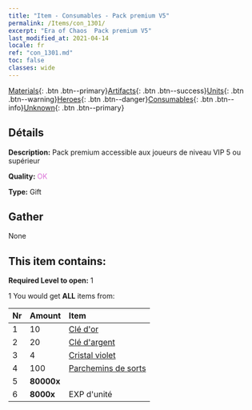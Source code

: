 ```yaml
---
title: "Item - Consumables - Pack premium V5"
permalink: /Items/con_1301/
excerpt: "Era of Chaos  Pack premium V5"
last_modified_at: 2021-04-14
locale: fr
ref: "con_1301.md"
toc: false
classes: wide
---
```

 [Materials](/fr/Items/){: .btn .btn--primary}[Artifacts](/fr/Items/Artifacts/){: .btn .btn--success}[Units](/fr/Items/Units/){: .btn .btn--warning}[Heroes](/fr/Items/Heroes/){: .btn .btn--danger}[Consumables](/fr/Items/Consumables/){: .btn .btn--info}[Unknown](/fr/Items/Unknown/){: .btn .btn--primary}

## Détails
 **Description:** Pack premium accessible aux joueurs de niveau VIP 5 ou supérieur

 **Quality:** <span style="color: #DA70D6">OK</span>

 **Type:** Gift

## Gather

  None

## This item contains:

 **Required Level to open:** 1

 1 You would get **ALL** items  from:

  | Nr | Amount |     Item    |
  |:---|:-------|:------------|
  | 1 | 10 | [Clé d'or](/fr/Items/con_783/) | 
  | 2 | 20 | [Clé d'argent](/fr/Items/con_693/) | 
  | 3 | 4 | [Cristal violet](/fr/Items/con_720/) | 
  | 4 | 100 | [Parchemins de sorts](/fr/Items/con_694/) | 
  | 5 |  **80000x** | <i class="fas fa-coins"/> |  | 
  | 6 |  **8000x** | EXP d'unité |  | 

